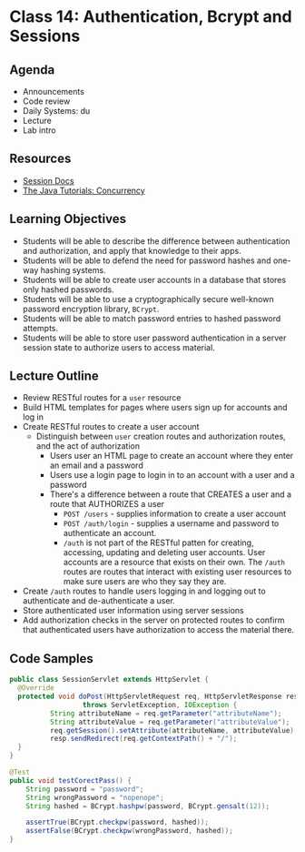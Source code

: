 # Class 14: Authentication, Bcrypt and Sessions

## Agenda
- Announcements
- Code review
- Daily Systems: du
- Lecture
- Lab intro

## Resources

* [Session Docs](https://jsoup.org/)
* [The Java Tutorials: Concurrency](https://docs.oracle.com/javase/tutorial/essential/concurrency/)

## Learning Objectives
* Students will be able to describe the difference between authentication and authorization, and apply that knowledge to their apps.
* Students will be able to defend the need for password hashes and one-way hashing systems.
* Students will be able to create user accounts in a database that stores only
  hashed passwords.
* Students will be able to use a cryptographically secure well-known password
  encryption library, `BCrypt`.
* Students will be able to match password entries to hashed password attempts.
* Students will be able to store user password authentication in a server
  session state to authorize users to access material.

## Lecture Outline
* Review RESTful routes for a `user` resource
* Build HTML templates for pages where users sign up for accounts and log in
* Create RESTful routes to create a user account
  * Distinguish between `user` creation routes and authorization routes, and the
    act of authorization
    * Users user an HTML page to create an account where they enter an email
      and a password
    * Users use a login page to login in to an account with a user and a password
    * There's a difference between a route that CREATES a user and a route that
      AUTHORIZES a user
      * `POST /users` - supplies information to create a user account
      * `POST /auth/login` - supplies a username and password to authenticate
        an account.
      * `/auth` is not part of the RESTful patten for creating, accessing,
        updating and deleting user accounts. User accounts are a resource
        that exists on their own. The `/auth` routes are routes that interact
        with existing user resources to make sure users are who they say they
        are.
* Create `/auth` routes to handle users logging in and logging out to authenticate
  and de-authenticate a user.
* Store authenticated user information using server sessions
* Add authorization checks in the server on protected routes to confirm that
  authenticated users have authorization to access the material there.

## Code Samples
```java
public class SessionServlet extends HttpServlet {
  @Override
  protected void doPost(HttpServletRequest req, HttpServletResponse resp)
                  throws ServletException, IOException {
          String attributeName = req.getParameter("attributeName");
          String attributeValue = req.getParameter("attributeValue");
          req.getSession().setAttribute(attributeName, attributeValue);
          resp.sendRedirect(req.getContextPath() + "/");
  }
}
```
```java
@Test
public void testCorectPass() {
    String password = "password";
    String wrongPassword = "nopenope";
    String hashed = BCrypt.hashpw(password, BCrypt.gensalt(12));

    assertTrue(BCrypt.checkpw(password, hashed));
    assertFalse(BCrypt.checkpw(wrongPassword, hashed));
}
```
